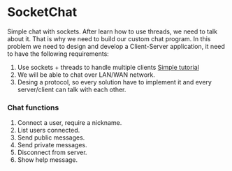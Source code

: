 # SocketChat

Simple chat with sockets. After learn how to use threads, we need to talk about it. That is why we need to build our custom chat 
program. In this problem we need to design and develop a Client-Server application, it need to have the following requirements: 

1. Use sockets + threads to handle multiple clients [Simple tutorial](http://www.tutorialspoint.com/ruby/ruby_socket_programming.htm)
2. We will be able to chat over LAN/WAN network.
3. Desing a protocol, so every solution have to implement it and every server/client can talk with each other.

### Chat functions

1. Connect a user, require a nickname.
2. List users connected.
3. Send public messages.
4. Send private messages.
5. Disconnect from server.
6. Show help message.
